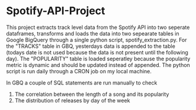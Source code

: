 # Spotify-API-Project

This project extracts track level data from the Spotify API into two seperate dataframes, transforms and loads the data into two sepearate tables in Google BigQuery through a single python script, spotify_extraction.py. For the "TRACKS" table in GBQ, yesterdays data is appended to the table (todays date is not used because the data is not present until the following day). The "POPULARITY" table is loaded seperatley because the popularity metric is dynamic and should be updated instead of appended. The python script is run daily through a CRON job on my local machine.

In GBQ a couple of SQL statements are run manually to check 
  1. The correlation between the length of a song and its popularity
  2. The distribution of releases by day of the week
